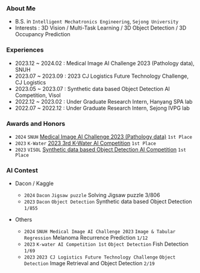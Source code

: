 ### About Me
- B.S. in `Intelligent Mechatronics Engineering`, `Sejong University`
- Interests : 3D Vision / Multi-Task Learning / 3D Object Detection / 3D Occupancy Prediction

### Experiences
- 2023.12 ~ 2024.02 : Medical Image AI Challenge 2023 (Pathology data), SNUH
- 2023.07 ~ 2023.09 : 2023 CJ Logistics Future Technology Challenge, CJ Logistics
- 2023.05 ~ 2023.07 : Synthetic data based Object Detection AI Competition, Visol
- 2022.12 ~ 2023.02 : Under Graduate Research Intern, Hanyang SPA lab
- 2022.07 ~ 2022.12 : Under Graduate Research Intern, Sejong IVPG lab
  
### Awards and Honors
- `2024` `SNUH` [Medical Image AI Challenge 2023 (Pathology data)](https://maic.or.kr/competitions/28/infomation) `1st Place`
- `2023` `K-Water` [2023 3rd K-Water AI Competition](https://aifactory.space/task/2600/overview) `1st Place`
- `2023` `VISOL` [Synthetic data based Object Detection AI Competition](https://dacon.io/competitions/official/236107/overview/description) `1st Place`

### AI Contest

- Dacon / Kaggle

    - `2024` `Dacon` `Jigsaw puzzle` Solving Jigsaw puzzle 3/806
    - `2023` `Dacon` `Object Detection` Synthetic data based Object Detection `1/855`

- Others

    - `2024` `SNUH Medical Image AI Challenge 2023` `Image & Tabular Regression` Melanoma Recurrence Prediction `1/12`
    - `2023` `K-water AI Competition 1st` `Object Detection` Fish Detection `1/69`
    - `2023` `2023 CJ Logistics Future Technology Challenge` `Object Detection` Image Retrieval and Object Detection `2/19`

